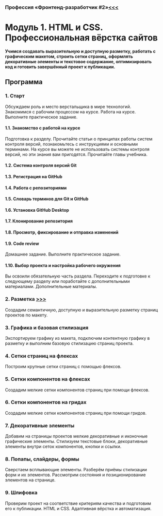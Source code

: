 ### Профессия «Фронтенд-разработчик #2»[<<<](Readme.md)

# Модуль 1. HTML и CSS. Профессиональная вёрстка сайтов
**Учимся создавать выразительную и доступную разметку, работать с графическим макетом, строить сетки страниц, оформлять декоративные элементы и текстовое содержание, оптимизировать код и готовить завершённый проект к публикации.**

## Программа

### 1. Старт
Обсуждаем роль и место верстальщика в мире технологий. Знакомимся с рабочим процессом на курсе.
Работа на курсе.
Выполните практическое задание.
#### 1.1. Знакомство с работой на курсe
Подготовка к разделу.
Прочитайте статьи о принципах работы систем контроля версий, познакомьтесь с инструкциями и основными терминами. На курсе вы можете не использовать системы контроля версий, но эти знания вам пригодятся.
Прочитайте главы учебника.
#### 1.2. Система контроля версий Git
#### 1.3. Регистрация на GitHub
#### 1.4. Работа с репозиториями
#### 1.5. Словарь терминов для Git и GitHub
#### 1.6. Установка GitHub Desktop
#### 1.7. Клонирование репозитория
#### 1.8. Просмотр, фиксирование и отправка изменений
#### 1.9. Code review
Домашнее задание.
Выполните практическое задание.
#### 1.10. Выбор проекта и настройка рабочего окружения
Вы освоили обязательную часть раздела. Переходите к подготовке к следующему разделу или поработайте с дополнительными материалами.
Дополнительные материалы.
### 2. Разметка [>>>](m1-p2-marking.md)
Создадим семантичную, доступную и выразительную разметку страниц проектов по макету.
### 3. Графика и базовая стилизация
Экспортируем графику из макета, подключим контентную графику в разметку и выполним базовую стилизацию страниц проекта.
### 4. Сетки страниц на флексах
Построим крупные сетки страниц с помощью флексов.
### 5. Сетки компонентов на флексах
Создадим мелкие сетки компонентов страниц при помощи флексов.
### 6. Сетки компонентов на гридах
Создадим мелкие сетки компонентов страниц при помощи гридов.
### 7. Декоративные элементы
Добавим на страницы проектов мелкие декоративные и иконочные графические элементы. Стилизуем текстовые блоки, декоративные элементы внутри сеток компонентов, кнопки и ссылки.
### 8. Попапы, слайдеры, формы
Сверстаем всплывающие элементы. Разберём приёмы стилизации форм и их элементов. Рассмотрим состояния и позиционирование элементов на странице.
### 9. Шлифовка
Проверим проект на соответствие критериям качества и подготовим его к публикации.
HTML и CSS. Адаптивная вёрстка и автоматизация.
